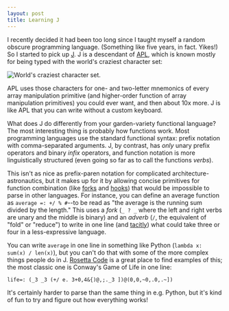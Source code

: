 ```yaml
---
layout: post
title: Learning J
---
```


I recently decided it had been too long since I taught myself a random obscure programming language. (Something like five years, in fact. Yikes!) So I started to pick up [J](http://www.jsoftware.com/). J is a descendant of [APL](https://en.wikipedia.org/wiki/APL_(programming_language)), which is known mostly for being typed with the world's craziest character set:

![World's craziest character set.](https://upload.wikimedia.org/wikipedia/commons/9/9f/APL-keybd2.svg)

APL uses those characters for one- and two-letter mnemonics of every array manipulation primitive (and higher-order function of array manipulation primitives) you could ever want, and then about 10x more. J is like APL that you can write without a custom keyboard.

What does J do differently from your garden-variety functional language? The most interesting thing is probably how functions work. Most programming languages use the standard functional syntax: prefix notation with comma-separated arguments. J, by contrast, has *only* unary prefix operators and binary *infix* operators, and function notation is more linguistically structured (even going so far as to call the functions *verbs*).

This isn't as nice as prefix-paren notation for complicated architecture-astronautics, but it makes up for it by allowing concise primitives for function combination (like [forks](http://www.jsoftware.com/jwiki/Vocabulary/fork
) and [hooks](http://www.jsoftware.com/jwiki/Vocabulary/hook)) that would be impossible to parse in other languages. For instance, you can define an average function as `average =: +/ % #`--to be read as "the average is the running sum divided by the length." This uses a *fork* (`_ ? _` where the left and right verbs are unary and the middle is binary) and an *adverb* (`/`, the equivalent of "fold" or "reduce") to write in one line (and [tacitly](https://en.wikipedia.org/wiki/Tacit_programming)) what could take three or four in a less-expressive language.

You can write `average` in one line in something like Python (`lambda x: sum(x) / len(x)`), but you can't do that with some of the more complex things people do in J. [Rosetta Code](http://rosettacode.org/wiki/Rosetta_Code) is a great place to find examples of this; the most classic one is Conway's Game of Life in one line:

```
life=: (_3 _3 (+/ e. 3+0,4&{)@,;._3 ])@(0,0,~0,.0,.~])
```

It's certainly harder to parse than the same thing in e.g. Python, but it's kind of fun to try and figure out how everything works!
